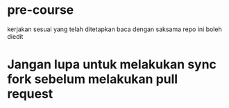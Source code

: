 # pre-course
kerjakan sesuai yang telah ditetapkan
baca dengan saksama
repo ini boleh diedit

# Jangan lupa untuk melakukan sync fork sebelum melakukan pull request
